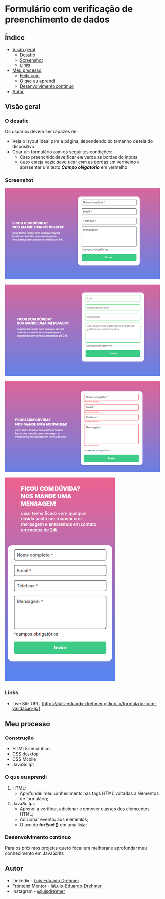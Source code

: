 # Formulário com verificação de preenchimento de dados


## Índice

- [Visão geral](#visão-geral)
  - [Desafio](#o-desafio)
  - [Screenshot](#screenshot)
  - [Links](#links)
- [Meu processo](#meu-processo)
  - [Feito com](#feito-com)
  - [O que eu aprendi](#o-que-eu-aprendi)
  - [Desenvolvimento contínuo](#desenvolvimento-contínuo)  
- [Autor](#autor)

## Visão geral

### O desafio

Os usuários devem ser capazes de:

- Veja o layout ideal para a página, dependendo do tamanho da tela do dispositivo.
- Criar um formulário com os seguintes condições:
    - Caso preenchido deve ficar em verde as bordas do inputs
    - Caso esteja vazio deve ficar com as bordas em vermelho e apresentar um texto ***Campo obigatório*** em vermelho

### Screenshot

![layout](./src/image/screenshots/layout.png)

![input preenchimento certo](./src/image/screenshots/input-preenchimento-certo.png)

![input sem preenchimento](./src/image/screenshots/input-sem-preenchimento.png)

![responsivo](./src/image/screenshots/responsivo.png)

### Links

- Live Site URL: [https://luis-eduardo-drehmer.github.io/formulario-com-validacao-js/]
## Meu processo

### Construção

- HTML5 semântico
- CSS desktop
- CSS Mobile
- JavaScript

### O que eu aprendi

1. HTML:
    - Aprofundei meu conhecimento nas tags HTML voltadas a elementos de formulário; 
2. JavaScript:
    - Aprendi a verificar, adicionar e remover classes dos elemeentos HTML;
    - Adicionar eventos aos elementos;
    - O uso do **forEach()** em uma lista;

### Desenvolvimento contínuo

Para os próximos projetos quero focar em melhorar e aprofundar meu conhecimento em JavaScrits


## Autor

- Linkedin - [Luis Eduardo Drehmer](https://www.linkedin.com/in/luis-eduardo-drehmer-818303228/)
- Frontend Mentor - [@Luis-Eduardo-Drehmer](https://www.frontendmentor.io/profile/Luis-Eduardo-Drehmer)
- Instagram - [@luisdrehmer](https://www.instagram.com/luisdrehmer/)


